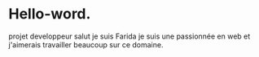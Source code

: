 # Hello-word.
projet developpeur
salut je suis Farida je suis une passionnée en web et j'aimerais travailler beaucoup sur ce domaine.
